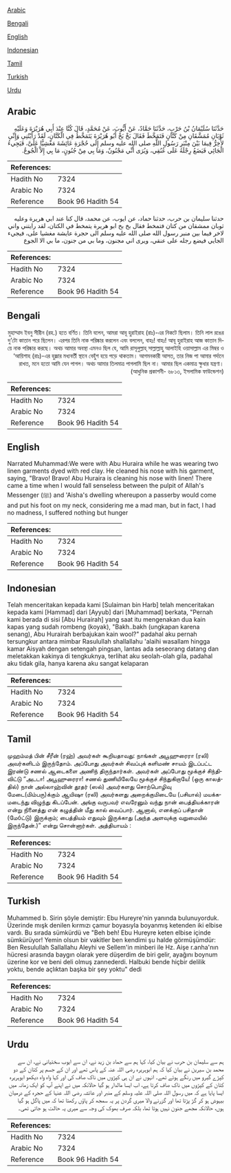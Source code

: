 [Arabic](#arabic)

[Bengali](#bengali)

[English](#english)

[Indonesian](#indonesian)

[Tamil](#tamil)

[Turkish](#turkish)

[Urdu](#urdu)

## Arabic


<div dir="rtl" lang="ar" style={{fontSize:'larger',backgroundColor:'#f8f9fa',padding:20}}>
حَدَّثَنَا سُلَيْمَانُ بْنُ حَرْبٍ، حَدَّثَنَا حَمَّادٌ، عَنْ أَيُّوبَ، عَنْ مُحَمَّدٍ، قَالَ كُنَّا عِنْدَ أَبِي هُرَيْرَةَ وَعَلَيْهِ ثَوْبَانِ مُمَشَّقَانِ مِنْ كَتَّانٍ فَتَمَخَّطَ فَقَالَ بَخْ بَخْ أَبُو هُرَيْرَةَ يَتَمَخَّطُ فِي الْكَتَّانِ، لَقَدْ رَأَيْتُنِي وَإِنِّي لأَخِرُّ فِيمَا بَيْنَ مِنْبَرِ رَسُولِ اللَّهِ صلى الله عليه وسلم إِلَى حُجْرَةِ عَائِشَةَ مَغْشِيًّا عَلَىَّ، فَيَجِيءُ الْجَائِي فَيَضَعُ رِجْلَهُ عَلَى عُنُقِي، وَيُرَى أَنِّي مَجْنُونٌ، وَمَا بِي مِنْ جُنُونٍ، مَا بِي إِلاَّ الْجُوعُ‏.‏
</div>
<div style={{backgroundColor:'#f8f9fa',padding:20, marginBottom: 10}}><table> <thead> <tr> <th>References:</th> <th></th> </tr> </thead> <tbody><tr><td>Hadith No</td><td>7324</td></tr><tr><td>Arabic No</td><td>7324</td></tr><tr><td>Reference</td><td>Book 96 Hadith 54</td></tr></tbody></table></div>


<div dir="rtl" lang="ar" style={{fontSize:'larger',backgroundColor:'#f8f9fa',padding:20}}>
حدثنا سليمان بن حرب، حدثنا حماد، عن ايوب، عن محمد، قال كنا عند ابي هريرة وعليه ثوبان ممشقان من كتان فتمخط فقال بخ بخ ابو هريرة يتمخط في الكتان، لقد رايتني واني لاخر فيما بين منبر رسول الله صلى الله عليه وسلم الى حجرة عايشة مغشيا على، فيجيء الجايي فيضع رجله على عنقي، ويرى اني مجنون، وما بي من جنون، ما بي الا الجوع
</div>
<div style={{backgroundColor:'#f8f9fa',padding:20, marginBottom: 10}}><table> <thead> <tr> <th>References:</th> <th></th> </tr> </thead> <tbody><tr><td>Hadith No</td><td>7324</td></tr><tr><td>Arabic No</td><td>7324</td></tr><tr><td>Reference</td><td>Book 96 Hadith 54</td></tr></tbody></table></div>

## Bengali


<div dir="rtl" lang="bn" style={{fontSize:'larger',backgroundColor:'#f8f9fa',padding:20}}>
মুহাম্মাদ ইবনু সীরীন (রহ.) হতে বর্ণিত। তিনি বলেন, আমরা আবূ হুরাইরাহ (রাঃ)-এর নিকটে ছিলাম। তিনি লাল রঙের দু’টো কাতান পরে ছিলেন। এরপর তিনি নাক পরিষ্কার করলেন এবং বললেন, বাহঃ! বাহঃ! আবূ হুরাইরাহ আজ কাতান দিয়ে নাক পরিষ্কার করছে। অথচ আমার অবস্থা এমনও ছিল যে, আমি রাসূলুল্লাহ্ সাল্লাল্লাহু আলাইহি ওয়াসাল্লাম এর মিম্বর ও ‘আয়িশাহ (রাঃ)-এর হুজ্রার মধ্যবর্তী স্থানে বেহুঁশ হয়ে পড়ে থাকতাম। আগমনকারী আসত, তার নিজ পা আমার গর্দানে রাখত, মনে হতো আমি যেন পাগল। অথচ আমার তিলমাত্র পাগলামি ছিল না। আমার ছিল একমাত্র ক্ষুধার যন্ত্রণা। (আধুনিক প্রকাশনী- ৬৮১৩, ইসলামিক ফাউন্ডেশন)
</div>
<div style={{backgroundColor:'#f8f9fa',padding:20, marginBottom: 10}}><table> <thead> <tr> <th>References:</th> <th></th> </tr> </thead> <tbody><tr><td>Hadith No</td><td>7324</td></tr><tr><td>Arabic No</td><td>7324</td></tr><tr><td>Reference</td><td>Book 96 Hadith 54</td></tr></tbody></table></div>

## English


<div dir="ltr" lang="en" style={{fontSize:'larger',backgroundColor:'#f8f9fa',padding:20}}>
Narrated Muhammad:We were with Abu Huraira while he was wearing two linen garments dyed with red clay. He cleaned his nose with his garment, saying, "Bravo! Bravo! Abu Huraira is cleaning his nose with linen! There came a time when I would fall senseless between the pulpit of Allah's Messenger (ﷺ) and 'Aisha's dwelling whereupon a passerby would come and put his foot on my neck, considering me a mad man, but in fact, I had no madness, I suffered nothing but hunger
</div>
<div style={{backgroundColor:'#f8f9fa',padding:20, marginBottom: 10}}><table> <thead> <tr> <th>References:</th> <th></th> </tr> </thead> <tbody><tr><td>Hadith No</td><td>7324</td></tr><tr><td>Arabic No</td><td>7324</td></tr><tr><td>Reference</td><td>Book 96 Hadith 54</td></tr></tbody></table></div>

## Indonesian


<div dir="ltr" lang="id" style={{fontSize:'larger',backgroundColor:'#f8f9fa',padding:20}}>
Telah menceritakan kepada kami [Sulaiman bin Harb] telah menceritakan kepada kami [Hammad] dari [Ayyub] dari [Muhammad] berkata, "Pernah kami berada di sisi [Abu Hurairah] yang saat itu mengenakan dua kain kapas yang sudah rombeng (koyak), "Bakh..bakh (ungkapan karena senang), Abu Hurairah berbajukan kain wool?" padahal aku pernah tersungkur antara mimbar Rasulullah shallallahu 'alaihi wasallam hingga kamar Aisyah dengan setengah pingsan, lantas ada seseorang datang dan meletakkan kakinya di tengkuknya, terlihat aku seolah-olah gila, padahal aku tidak gila, hanya karena aku sangat kelaparan
</div>
<div style={{backgroundColor:'#f8f9fa',padding:20, marginBottom: 10}}><table> <thead> <tr> <th>References:</th> <th></th> </tr> </thead> <tbody><tr><td>Hadith No</td><td>7324</td></tr><tr><td>Arabic No</td><td>7324</td></tr><tr><td>Reference</td><td>Book 96 Hadith 54</td></tr></tbody></table></div>

## Tamil


<div dir="ltr" lang="ta" style={{fontSize:'larger',backgroundColor:'#f8f9fa',padding:20}}>
முஹம்மத் பின் சீரீன் (ரஹ்) அவர்கள் கூறியதாவது: நாங்கள் அபூஹுரைரா (ரலி) அவர்களிடம் இருந்தோம். அப்போது அவர்கள் சிவப்புக் களிமண் சாயம் இடப்பட்ட இரண்டு சணல் ஆடைகளை அணிந் திருந்தார்கள். அவர்கள் அப்போது மூக்குச் சிந்திவிட்டு “அடடா! அபூஹுரைரா! சணல் துணியிலேயே மூக்குச் சிந்துகிறாயே! (ஒரு காலத்தில்) நான் அல்லாஹ்வின் தூதர் (ஸல்) அவர்களது சொற்பொழிவு மேடை(மிம்பரு)க்கும் ஆயிஷா (ரலி) அவர்களது அறைக்குமிடையே (பசியால்) மயக்கமடைந்து விழுந்து கிடப்பேன். அங்கு வருபவர் எவரேனும் வந்து நான் பைத்தியக்காரன் என்று நினைத்து என் கழுத்தின் மீது கால் வைப்பார். ஆனால், எனக்குப் பசிதான் (மேóட்டு) இருக்கும்; பைத்தியம் எதுவும் இருக்காது (அந்த அளவுக்கு வறுமையில் இருந்தேன்.)” என்று சொன்னார்கள். அத்தியாயம் :
</div>
<div style={{backgroundColor:'#f8f9fa',padding:20, marginBottom: 10}}><table> <thead> <tr> <th>References:</th> <th></th> </tr> </thead> <tbody><tr><td>Hadith No</td><td>7324</td></tr><tr><td>Arabic No</td><td>7324</td></tr><tr><td>Reference</td><td>Book 96 Hadith 54</td></tr></tbody></table></div>

## Turkish


<div dir="ltr" lang="tr" style={{fontSize:'larger',backgroundColor:'#f8f9fa',padding:20}}>
Muhammed b. Sirin şöyle demiştir: Ebu Hureyre'nin yanında bulunuyorduk. Üzerinde mışk denilen kırmızı çamur boyasıyla boyanmış ketenden iki elbise vardı. Bu sırada sümkürdü ve "Beh beh! Ebu Hureyre keten elbise içinde sümkürüyor! Yemin olsun bir vakitler ben kendimi şu halde görmüşümdür: Ben Resulullah Sallallahu Aleyhi ve Sellem'in minberi ile Hz. Aişe r.anha'nın hücresi arasında baygın olarak yere düşerdim de biri gelir, ayağını boynum üzerine kor ve beni deli olmuş zannederdi. Halbuki bende hiçbir delilik yoktu, bende açlıktan başka bir şey yoktu" dedi
</div>
<div style={{backgroundColor:'#f8f9fa',padding:20, marginBottom: 10}}><table> <thead> <tr> <th>References:</th> <th></th> </tr> </thead> <tbody><tr><td>Hadith No</td><td>7324</td></tr><tr><td>Arabic No</td><td>7324</td></tr><tr><td>Reference</td><td>Book 96 Hadith 54</td></tr></tbody></table></div>

## Urdu


<div dir="rtl" lang="ur" style={{fontSize:'larger',backgroundColor:'#f8f9fa',padding:20}}>
ہم سے سلیمان بن حرب نے بیان کیا، کہا ہم سے حماد بن زید نے، ان سے ایوب سختیانی نے، ان سے محمد بن سیرین نے بیان کیا کہ ہم ابوہریرہ رضی اللہ عنہ کے پاس تھے اور ان کے جسم پر کتان کے دو کپڑے گیرو میں رنگے ہوئے تھے۔ انہوں نے ان ہی کپڑوں میں ناک صاف کی اور کہا واہ واہ دیکھو ابوہریرہ کتان کے کپڑوں میں ناک صاف کرتا ہے، اب ایسا مالدار ہو گیا حالانکہ میں نے اپنے آپ کو ایک زمانہ میں ایسا پایا ہے کہ میں رسول اللہ صلی اللہ علیہ وسلم کے منبر اور عائشہ رضی اللہ عنہا کے حجرہ کے درمیان بیہوش ہو کر گڑ پڑتا تھا اور گزرنے والا میری گردن پر یہ سمجھ کر پاؤں رکھتا تھا کہ میں پاگل ہو گیا ہوں، حالانکہ مجھے جنون نہیں ہوتا تھا، بلکہ صرف بھوک کی وجہ سے میری یہ حالت ہو جاتی تھی۔
</div>
<div style={{backgroundColor:'#f8f9fa',padding:20, marginBottom: 10}}><table> <thead> <tr> <th>References:</th> <th></th> </tr> </thead> <tbody><tr><td>Hadith No</td><td>7324</td></tr><tr><td>Arabic No</td><td>7324</td></tr><tr><td>Reference</td><td>Book 96 Hadith 54</td></tr></tbody></table></div>